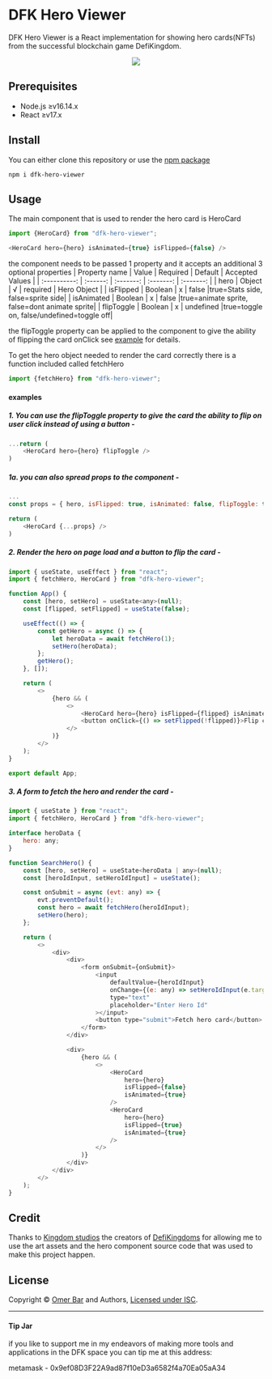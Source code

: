 # DFK Hero Viewer

DFK Hero Viewer is a React implementation for showing hero cards(NFTs) from the successful blockchain game DefiKingdom.
<p align="center">
  <img src="https://i.imgur.com/X5eUbv8.jpg">
</p>

## Prerequisites
- Node.js ≥v16.14.x
- React ≥v17.x

## Install
You can either clone this repository or use the [npm package](https://www.npmjs.com/package/dfk-hero-viewer)
```Shell
npm i dfk-hero-viewer
```

## Usage
The main component that is used to render the hero card is HeroCard
```js
import {HeroCard} from "dfk-hero-viewer";

<HeroCard hero={hero} isAnimated={true} isFlipped={false} />
```
the component needs to be passed 1 property and it accepts an additional 3 optional properties
|		Property name		|		Value			|		Required		|		Default			|	Accepted Values		|
|		:----------:		|		:------:		|		:-------:		|		:-------:		|		:-------:		|
|		hero				|		Object			|			√			|		required		|		Hero Object		|
|		isFlipped			|		Boolean			|			x			|		false			|true=Stats side, false=sprite side|
|		isAnimated			|		Boolean			|			x			|		false			|true=animate sprite, false=dont animate sprite|
|		flipToggle			|		Boolean			|			x			|		undefined			|true=toggle on, false/undefined=toggle off|

the flipToggle property can be applied to the component to give the ability of flipping the card onClick see [example](https://github.com/EryX666/DFK-Hero-Viewer/edit/main/README.md#1-you-can-use-the-fliptoggle-property-to-give-the-card-the-ability-to-flip-on-user-click-instead-of-using-a-button--) for details.


To get the hero object needed to render the card correctly there is a function included called fetchHero
```js
import {fetchHero} from "dfk-hero-viewer";
```
#### examples

##### 1. You can use the flipToggle property to give the card the ability to flip on user click instead of using a button -
```js
...return (
	<HeroCard hero={hero} flipToggle />
)
```

##### 1a. you can also spread props to the component -
```js
...
const props = { hero, isFlipped: true, isAnimated: false, flipToggle: true };

return (
	<HeroCard {...props} />
)

```
##### 2. Render the hero on page load and a button to flip the card -
```js
import { useState, useEffect } from "react";
import { fetchHero, HeroCard } from "dfk-hero-viewer";

function App() {
	const [hero, setHero] = useState<any>(null);
	const [flipped, setFlipped] = useState(false);

	useEffect(() => {
		const getHero = async () => {
			let heroData = await fetchHero(1);
			setHero(heroData);
		};
		getHero();
	}, []);

	return (
		<>
			{hero && (
				<>
					<HeroCard hero={hero} isFlipped={flipped} isAnimated={true} />
					<button onClick={() => setFlipped(!flipped)}>Flip card</button>
				</>
			)}
		</>
	);
}

export default App;
```

##### 3. A form to fetch the hero and render the card -
```js
import { useState } from "react";
import { fetchHero, HeroCard } from "dfk-hero-viewer";

interface heroData {
	hero: any;
}

function SearchHero() {
	const [hero, setHero] = useState<heroData | any>(null);
	const [heroIdInput, setHeroIdInput] = useState();

	const onSubmit = async (evt: any) => {
		evt.preventDefault();
		const hero = await fetchHero(heroIdInput);
		setHero(hero);
	};

	return (
		<>
			<div>
				<div>
					<form onSubmit={onSubmit}>
						<input
							defaultValue={heroIdInput}
							onChange={(e: any) => setHeroIdInput(e.target.value)}
							type="text"
							placeholder="Enter Hero Id"
						></input>
						<button type="submit">Fetch hero card</button>
					</form>
				</div>

				<div>
					{hero && (
						<>
							<HeroCard
								hero={hero}
								isFlipped={false}
								isAnimated={true}
							/>
							<HeroCard
								hero={hero}
								isFlipped={true}
								isAnimated={true}
							/>
						</>
					)}
				</div>
			</div>
		</>
	);
}
```

## Credit
Thanks to [Kingdom studios](https://kingdomstudios.io/) the creators of [DefiKingdoms](https://defikingdoms.com/) for allowing me to use the art assets and the hero component source code that was used to make this project happen.

## License
Copyright © [Omer Bar](https://github.com/omer-bar) and Authors, [Licensed under ISC](/LICENSE.md).

---------------
#### Tip Jar
if you like to support me in my endeavors of making more tools and applications in the DFK space you can tip me at this address:

metamask - 0x9ef08D3F22A9ad87f10eD3a6582f4a70Ea05aA34
